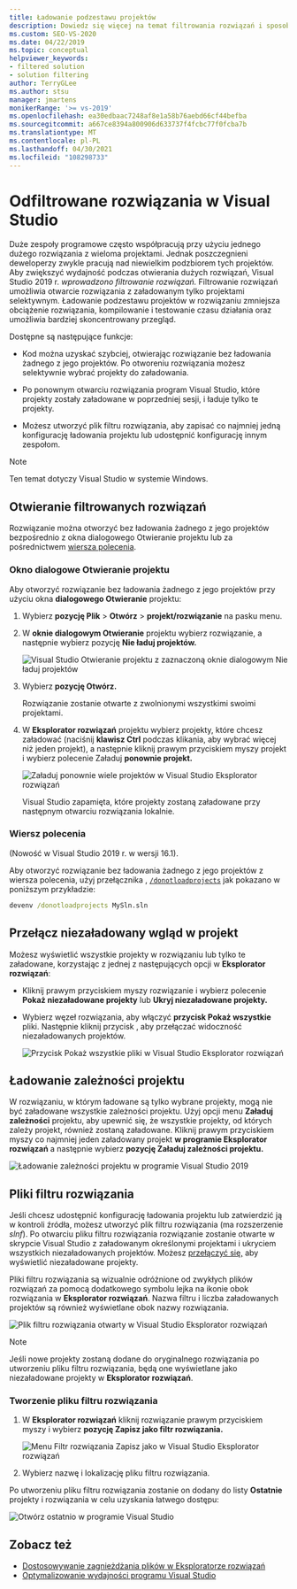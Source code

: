```yaml
---
title: Ładowanie podzestawu projektów
description: Dowiedz się więcej na temat filtrowania rozwiązań i sposobu, w jaki umożliwia ono szybkie ładowanie podzestawu projektów w rozwiązaniu.
ms.custom: SEO-VS-2020
ms.date: 04/22/2019
ms.topic: conceptual
helpviewer_keywords:
- filtered solution
- solution filtering
author: TerryGLee
ms.author: stsu
manager: jmartens
monikerRange: '>= vs-2019'
ms.openlocfilehash: ea30edbaac7248af8e1a58b76aebd66cf44befba
ms.sourcegitcommit: a667ce8394a800906d633737f4fcbc77f0fcba7b
ms.translationtype: MT
ms.contentlocale: pl-PL
ms.lasthandoff: 04/30/2021
ms.locfileid: "108298733"
---
```

# <a name="filtered-solutions-in-visual-studio"></a>Odfiltrowane rozwiązania w Visual Studio

Duże zespoły programowe często współpracują przy użyciu jednego dużego rozwiązania z wieloma projektami. Jednak poszczegnieni deweloperzy zwykle pracują nad niewielkim podzbiorem tych projektów. Aby zwiększyć wydajność podczas otwierania dużych rozwiązań, Visual Studio 2019 r. *wprowadzono filtrowanie rozwiązań.* Filtrowanie rozwiązań umożliwia otwarcie rozwiązania z załadowanym tylko projektami selektywnym. Ładowanie podzestawu projektów w rozwiązaniu zmniejsza obciążenie rozwiązania, kompilowanie i testowanie czasu działania oraz umożliwia bardziej skoncentrowany przegląd.

Dostępne są następujące funkcje:

- Kod można uzyskać szybciej, otwierając rozwiązanie bez ładowania żadnego z jego projektów. Po otworeniu rozwiązania możesz selektywnie wybrać projekty do załadowania.

- Po ponownym otwarciu rozwiązania program Visual Studio, które projekty zostały załadowane w poprzedniej sesji, i ładuje tylko te projekty.

- Możesz utworzyć plik filtru rozwiązania, aby zapisać co najmniej jedną konfigurację ładowania projektu lub udostępnić konfigurację innym zespołom.

> [!NOTE]
> Ten temat dotyczy Visual Studio w systemie Windows.

## <a name="open-a-filtered-solution"></a>Otwieranie filtrowanych rozwiązań

Rozwiązanie można otworzyć bez ładowania żadnego z  jego projektów bezpośrednio z okna dialogowego Otwieranie projektu lub za pośrednictwem [wiersza polecenia](#command-line).

### <a name="open-project-dialog"></a>Okno dialogowe Otwieranie projektu

Aby otworzyć rozwiązanie bez ładowania żadnego z jego projektów przy użyciu okna **dialogowego Otwieranie** projektu:

1. Wybierz **pozycję Plik**  >  **Otwórz**  >  **projekt/rozwiązanie** na pasku menu.

2. W **oknie dialogowym Otwieranie** projektu wybierz rozwiązanie, a następnie wybierz pozycję **Nie ładuj projektów.**

   ![Visual Studio Otwieranie projektu z zaznaczoną oknie dialogowym Nie ładuj projektów](media/filtered-solutions/do-not-load-projects.png)

3. Wybierz **pozycję Otwórz.**

   Rozwiązanie zostanie otwarte z zwolnionymi wszystkimi swoimi projektami.

4. W **Eksplorator rozwiązań** projektu wybierz projekty, które chcesz załadować (naciśnij **klawisz Ctrl** podczas klikania, aby wybrać więcej niż jeden projekt), a następnie kliknij prawym przyciskiem myszy projekt i wybierz polecenie Załaduj **ponownie projekt.**

   ![Załaduj ponownie wiele projektów w Visual Studio Eksplorator rozwiązań](media/filtered-solutions/reload-project.png)

   Visual Studio zapamięta, które projekty zostaną załadowane przy następnym otwarciu rozwiązania lokalnie.

### <a name="command-line"></a>Wiersz polecenia

(Nowość w Visual Studio 2019 r. w wersji 16.1).

Aby otworzyć rozwiązanie bez ładowania żadnego z jego projektów z wiersza polecenia, użyj przełącznika , [`/donotloadprojects`](../ide/reference/donotloadprojects-devenv-exe.md) jak pokazano w poniższym przykładzie:

```cmd
devenv /donotloadprojects MySln.sln
```

## <a name="toggle-unloaded-project-visibility"></a>Przełącz niezaładowany wgląd w projekt

Możesz wyświetlić wszystkie projekty w rozwiązaniu lub tylko te załadowane, korzystając z jednej z następujących opcji w **Eksplorator rozwiązań**:

- Kliknij prawym przyciskiem myszy rozwiązanie i wybierz polecenie **Pokaż niezaładowane projekty** lub **Ukryj niezaładowane projekty.**

- Wybierz węzeł rozwiązania, aby włączyć **przycisk Pokaż wszystkie** pliki. Następnie kliknij przycisk , aby przełączać widoczność niezaładowanych projektów.

   ![Przycisk Pokaż wszystkie pliki w Visual Studio Eksplorator rozwiązań](media/filtered-solutions/show-all-files.PNG)

## <a name="load-project-dependencies"></a>Ładowanie zależności projektu

W rozwiązaniu, w którym ładowane są tylko wybrane projekty, mogą nie być załadowane wszystkie zależności projektu. Użyj opcji menu **Załaduj zależności** projektu, aby upewnić się, że wszystkie projekty, od których zależy projekt, również zostaną załadowane. Kliknij prawym przyciskiem myszy co najmniej jeden załadowany projekt **w programie Eksplorator rozwiązań** a następnie wybierz **pozycję Załaduj zależności projektu.**

![Ładowanie zależności projektu w programie Visual Studio 2019](media/filtered-solutions/load-project-dependencies.png)

## <a name="solution-filter-files"></a>Pliki filtru rozwiązania

Jeśli chcesz udostępnić konfigurację ładowania projektu lub zatwierdzić ją w kontroli źródła, możesz utworzyć plik filtru rozwiązania (ma rozszerzenie *slnf*). Po otwarciu pliku filtru rozwiązania rozwiązanie zostanie otwarte w skrypcie Visual Studio z załadowanym określonymi projektami i ukryciem wszystkich niezaładowanych projektów. Możesz [przełączyć się,](#toggle-unloaded-project-visibility) aby wyświetlić niezaładowane projekty.

Pliki filtru rozwiązania są wizualnie odróżnione od zwykłych plików rozwiązań za pomocą dodatkowego symbolu lejka na ikonie obok rozwiązania w **Eksplorator rozwiązań**. Nazwa filtru i liczba załadowanych projektów są również wyświetlane obok nazwy rozwiązania.

![Plik filtru rozwiązania otwarty w Visual Studio Eksplorator rozwiązań](media/filtered-solutions/solution-filter.PNG)

> [!NOTE]
> Jeśli nowe projekty zostaną dodane do oryginalnego rozwiązania po utworzeniu pliku filtru rozwiązania, będą one wyświetlane jako niezaładowane projekty w **Eksplorator rozwiązań**.

### <a name="create-a-solution-filter-file"></a>Tworzenie pliku filtru rozwiązania

1. W **Eksplorator rozwiązań** kliknij rozwiązanie prawym przyciskiem myszy i wybierz **pozycję Zapisz jako filtr rozwiązania.**

   ![Menu Filtr rozwiązania Zapisz jako w Visual Studio Eksplorator rozwiązań](media/filtered-solutions/save-as-solution-filter.png)

2. Wybierz nazwę i lokalizację pliku filtru rozwiązania.

Po utworzeniu pliku filtru rozwiązania zostanie on dodany do listy **Ostatnie** projekty i rozwiązania w celu uzyskania łatwego dostępu:

![Otwórz ostatnio w programie Visual Studio](media/filtered-solutions/open-recent.png)

## <a name="see-also"></a>Zobacz też

- [Dostosowywanie zagnieżdżania plików w Eksploratorze rozwiązań](file-nesting-solution-explorer.md)
- [Optymalizowanie wydajności programu Visual Studio](optimize-visual-studio-performance.md)
